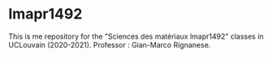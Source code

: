 # lmapr1492
This is me repository for the "Sciences des matériaux lmapr1492" classes in UCLouvain (2020-2021). Professor : Gian-Marco Rignanese.
